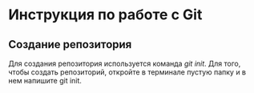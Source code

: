 # Инструкция по работе с Git 

## Создание репозитория 
Для создания репозитория используется команда *git init*. Для того, чтобы создать репозиторий, откройте в терминале пустую папку и в нем напишите git init. 
